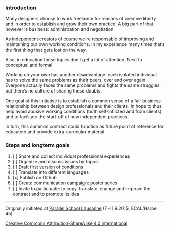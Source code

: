 ### Introduction

Many designers choose to work freelance for reasons of creative liberty and in order to establish and grow their own practice. A big part of that however is business: administration and negotiation. 

As independent creators of course we’re responsable of improving and maintaining our own working conditions. In my experience many times that’s the first thing that gets lost on the way.

Also, in education these topics don’t get a lot of attention. Next to conceptual and formal

Working on your own has another disadvantage: each isolated individual has to solve the same problems as their peers, over and over again. Everyone actually faces the same problems and fights the same struggles, but there’s no culture of sharing these doubts.

One goal of this initiative is to establish a common sense of a fair business relationship between design professionals and their clients. In hope to thus help avoid abusive working conditions (both self-inflicted and from clients) and to facilitate the start-off of new independent practices.

In turn, this common contract could function as future point of reference for educators and provide extra-curricular material.

### Steps and longterm goals 

1. [ ] Share and collect individual professional experiences
2. [ ] Organize and discuss issues by topics
3. [ ] Draft first version of conditions
4. [ ] Translate into different languages
5. [x] Publish on Github
6. [ ] Create communication campaign: poster series
7. [ ] Invite to participate: to copy, translate, change and improve the contract and to promote its idea

---

Originally initiated at [Parallel School Lausanne](http://lausanne.parallel-school.org/) (7.–11.9.2015, ECAL/Harpe 45)

[Creative Commons Attribution-ShareAlike 4.0 International](http://creativecommons.org/licenses/by-sa/4.0/)
